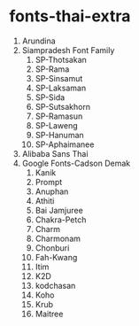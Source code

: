 # fonts-thai-extra



1. Arundina
2. Siampradesh Font Family
    1. SP-Thotsakan
    2. SP-Rama
    3. SP-Sinsamut
    4. SP-Laksaman
    5. SP-Sida
    6. SP-Sutsakhorn
    7. SP-Ramasun
    8. SP-Laweng
    9. SP-Hanuman
    10. SP-Aphaimanee
3. Alibaba Sans Thai
4. Google Fonts-Cadson Demak
    1. Kanik
    2. Prompt
    3. Anuphan
    4. Athiti
    5. Bai Jamjuree
    6. Chakra-Petch
    7. Charm
    8. Charmonam
    9. Chonburi
    10. Fah-Kwang
    11. Itim
    12. K2D
    13. kodchasan
    14. Koho
    15. Krub
    16. Maitree
